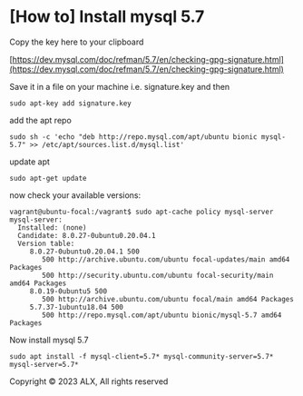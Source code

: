 # [How to] Install mysql 5.7

Copy the key here to your clipboard

[https://dev.mysql.com/doc/refman/5.7/en/checking-gpg-signature.html](https://dev.mysql.com/doc/refman/5.7/en/checking-gpg-signature.html)

Save it in a file on your machine i.e. signature.key and then
```
sudo apt-key add signature.key
```
add the apt repo
```
sudo sh -c 'echo "deb http://repo.mysql.com/apt/ubuntu bionic mysql-5.7" >> /etc/apt/sources.list.d/mysql.list'
```
update apt
```
sudo apt-get update
```
now check your available versions:
```
vagrant@ubuntu-focal:/vagrant$ sudo apt-cache policy mysql-server
mysql-server:
  Installed: (none)
  Candidate: 8.0.27-0ubuntu0.20.04.1
  Version table:
     8.0.27-0ubuntu0.20.04.1 500
        500 http://archive.ubuntu.com/ubuntu focal-updates/main amd64 Packages
        500 http://security.ubuntu.com/ubuntu focal-security/main amd64 Packages
     8.0.19-0ubuntu5 500
        500 http://archive.ubuntu.com/ubuntu focal/main amd64 Packages
     5.7.37-1ubuntu18.04 500
        500 http://repo.mysql.com/apt/ubuntu bionic/mysql-5.7 amd64 Packages
```
Now install mysql 5.7
```
sudo apt install -f mysql-client=5.7* mysql-community-server=5.7* mysql-server=5.7*
```

<footer style ="text-align:left"> Copyright © 2023 ALX, All rights reserved</footer>
